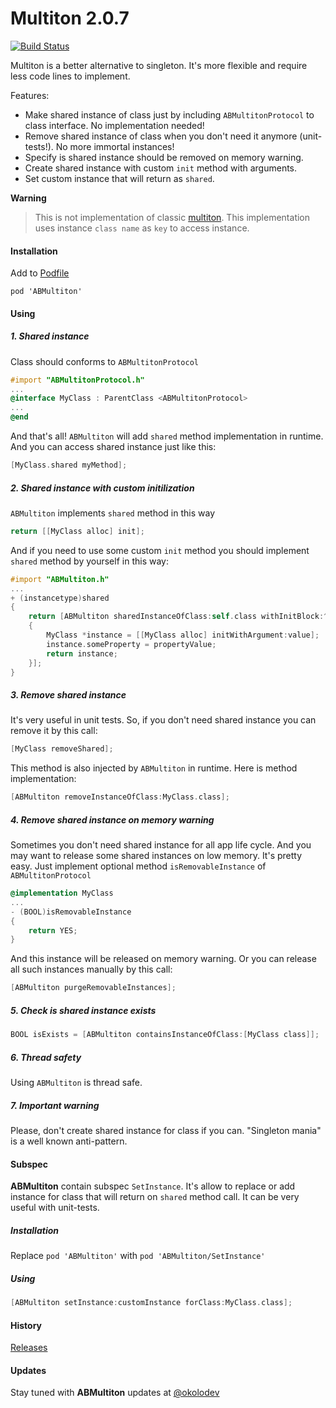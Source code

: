 Multiton 2.0.7
========

[![Build Status](https://travis-ci.org/belkevich/multiton.png?branch=master)](https://travis-ci.org/belkevich/multiton)

Multiton is a better alternative to singleton. It's more flexible and require less code lines to implement.

Features:
* Make shared instance of class just by including `ABMultitonProtocol` to class interface. No implementation needed!
* Remove shared instance of class when you don't need it anymore (unit-tests!). No more immortal instances!
* Specify is shared instance should be removed on memory warning.
* Create shared instance with custom `init` method with arguments.
* Set custom instance that will return as `shared`.

**Warning**
> This is not implementation of classic [multiton](http://en.wikipedia.org/wiki/Multiton_pattern). This implementation uses instance `class name` as `key` to access instance.

#### Installation

Add to [Podfile](https://github.com/CocoaPods/CocoaPods/wiki/A-Podfile)
```
pod 'ABMultiton'
```

#### Using

##### 1. Shared instance
Class should conforms to `ABMultitonProtocol`

```objective-c
#import "ABMultitonProtocol.h"
...
@interface MyClass : ParentClass <ABMultitonProtocol>
...
@end
```
And that's all! `ABMultiton` will add `shared` method implementation in runtime. And you can access shared instance just like this:
```objective-c
[MyClass.shared myMethod];
```

##### 2. Shared instance with custom initilization
`ABMultiton` implements `shared` method in this way
```objective-c
return [[MyClass alloc] init];
```

And if you need to use some custom `init` method you should implement `shared` method by yourself in this way:
```objective-c
#import "ABMultiton.h"
...
+ (instancetype)shared
{
    return [ABMultiton sharedInstanceOfClass:self.class withInitBlock:^id
    {
        MyClass *instance = [[MyClass alloc] initWithArgument:value];
        instance.someProperty = propertyValue;
        return instance;
    }];
}
```

##### 3. Remove shared instance
It's very useful in unit tests. So, if you don't need shared instance you can remove it by this call:
```objective-c
[MyClass removeShared];
```
This method is also injected by `ABMultiton` in runtime. Here is method implementation:
```objective-c
[ABMultiton removeInstanceOfClass:MyClass.class];
```

##### 4. Remove shared instance on memory warning
Sometimes you don't need shared instance for all app life cycle. And you may want to release some shared instances on low memory. It's pretty easy. Just implement optional method `isRemovableInstance` of `ABMultitonProtocol`
```objective-c
@implementation MyClass
...
- (BOOL)isRemovableInstance
{
    return YES;
}
```
And this instance will be released on memory warning. Or you can release all such instances manually by this call:
```objective-c
[ABMultiton purgeRemovableInstances];
```

##### 5. Check is shared instance exists
```objective-c
BOOL isExists = [ABMultiton containsInstanceOfClass:[MyClass class]];
```

##### 6. Thread safety
Using `ABMultiton` is thread safe.

##### 7. Important warning
Please, don't create shared instance for class if you can. "Singleton mania" is a well known anti-pattern.

#### Subspec
**ABMultiton** contain subspec `SetInstance`. It's allow to replace or add instance for class that will return on `shared` method call. It can be very useful with unit-tests.

##### Installation
Replace `pod 'ABMultiton'` with `pod 'ABMultiton/SetInstance'`

##### Using
```objective-c
[ABMultiton setInstance:customInstance forClass:MyClass.class];
```

#### History

[Releases](https://github.com/belkevich/multiton/releases)

#### Updates
Stay tuned with **ABMultiton** updates at [@okolodev](https://twitter.com/okolodev)
